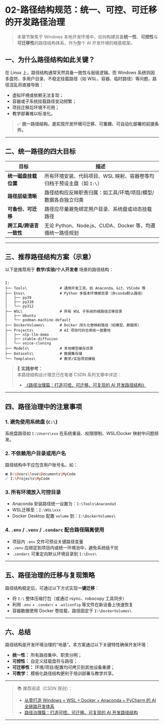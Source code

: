 # 02-路径结构规范：统一、可控、可迁移的开发路径治理

> 本章节聚焦于 Windows 本地开发环境中，如何构建具备**统一性**、**可控性**与**可迁移性**的路径结构体系，作为整个 AI 开发环境的根基框架。

## 一、为什么路径结构如此关键？

在 Linux 上，路径结构通常天然具备一致性与层级逻辑。而 Windows 系统则因多盘符、多用户目录、不稳定挂载路径（如 WSL、容器、临时路径）等问题，路径混乱将直接导致：

- 虚拟环境或依赖无法复现；
- 容器或子系统挂载路径变动频繁；
- 项目迁移后环境不可用；
- 教学部署难以标准化。

> ✅ **统一路径结构，是实现开发环境可迁移、可重建、可自动化部署的前提条件。**

---

## 二、统一路径的四大目标

| 目标 | 描述 |
|------|------|
| **统一磁盘挂载位置** | 所有环境安装、代码项目、WSL 映射、容器卷等均归档于预设主盘（如 `I:\`） |
| **路径层级清晰** | 路径结构应反映职责归属：如工具/环境/项目/模型/数据各自独立归类 |
| **可备份、可迁移** | 路径应尽量避免绑定用户目录、系统盘或动态挂载路径 |
| **跨工具/跨语言一致性** | 无论 Python、Node.js、CUDA、Docker 等，均遵循统一路径规划 |

---

## 三、推荐路径结构方案（示意）

以下是推荐用于 **教学/实验/个人开发者** 场景的路径结构：

```

I:
├── Tools\               # 通用开发工具，如 Anaconda、Git、VSCode 等
├── Envs\                # Python 多版本环境根目录（非conda默认路径）
│   ├── py39
│   ├── py310
│   └── py312
├── WSL\                 # 所有 WSL 子系统的根路径迁移目录
│   ├── Ubuntu
│   └── podman-machine-default
├── DockerVolumes\       # Docker 持久化卷映射路径（如模型、数据库）
├── Projects\            # AI 项目代码仓库统一放置地
│   ├── nlp-llm-demo
│   ├── stable-diffusion
│   └── voice-cloning
├── Models\              # 本地模型缓存目录
├── Datasets\            # 数据集存储
└── Templates\           # 教学/实验项目模板

````

> 📌 **实践参考：**  
> 本路径结构设计理念已在笔者 CSDN 系列文章中详述：  
> - [《路径治理篇：打造可控、可迁移、可复现的 AI 开发路径结构》](https://aicity.blog.csdn.net/article/details/149172789)

---

## 四、路径治理中的注意事项

### 1. 避免使用系统盘 (`C:\`)
系统盘路径如 `C:\Users\xxx` 在系统重装、权限限制、WSL/Docker 映射中问题频发。

### 2. 不依赖用户目录或用户名
路径结构中不应包含用户账号名，如：
```bash
❌ D:\Users\love\Documents\MyCode
✅ I:\Projects\MyCode
````

### 3. 所有环境放入可控目录

* Anaconda 安装路径统一设置为：`I:\Tools\Anaconda3`
* WSL迁移至：`I:\WSL\xxx`
* Docker Desktop 配置 `volume` 到：`I:\DockerVolumes\`

### 4. `.env` / `.venv` / `.condarc` 配合路径隔离使用

* 项目内 `.env` 文件可预设关键路径变量
* `.venv` 应绑定到项目内或统一环境池中，避免系统级干扰
* `.condarc` 可重定向默认环境目录到 `I:\Envs\`

---

## 五、路径治理的迁移与复现策略

路径结构稳定后，可通过以下方式实现**一键迁移**：

* 将 `I:\` 整体压缩打包（或通过 rsync、robocopy 工具同步）
* 利用 `.env` + `.condarc` + `.wslconfig` 等文件在新设备上快速恢复
* 容器数据使用 Docker 卷挂载，路径固定于 `I:\DockerVolumes\`

---

## 六、总结

路径结构是开发环境治理的“地基”。本方案通过以下关键特性确保开发环境：

* **统一性：** 所有路径集中、职责分明；
* **可控性：** 自定义挂载盘符与路径；
* **可迁移性：** 环境/项目/配置均可拷贝到其他设备重建；
* **可教学：** 模板化路径结构更利于培训部署与教学共享。

---

> 📚 推荐阅读（CSDN 原创）：
>
> * [从零打造 Windows + WSL + Docker + Anaconda + PyCharm 的 AI 全链路开发体系](https://aicity.blog.csdn.net/article/details/148997254)
> * [路径治理篇：打造可控、可迁移、可复现的 AI 开发路径结构](https://aicity.blog.csdn.net/article/details/149172789)


---


